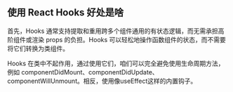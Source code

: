 ## 使用 React Hooks 好处是啥

首先，Hooks 通常支持提取和重用跨多个组件通用的有状态逻辑，而无需承担高阶组件或渲染 props 的负担。Hooks 可以轻松地操作函数组件的状态，而不需要将它们转换为类组件。

Hooks 在类中不起作用，通过使用它们，咱们可以完全避免使用生命周期方法，例如 componentDidMount、componentDidUpdate、componentWillUnmount。相反，使用像useEffect这样的内置钩子。